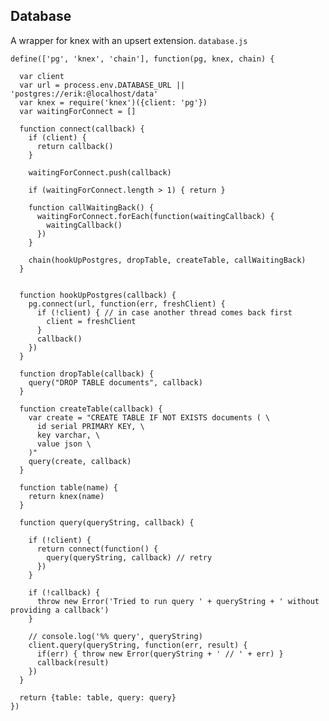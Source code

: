 Database
--------

A wrapper for knex with an upsert extension. `database.js`

    define(['pg', 'knex', 'chain'], function(pg, knex, chain) {

      var client
      var url = process.env.DATABASE_URL || 'postgres://erik:@localhost/data'
      var knex = require('knex')({client: 'pg'})
      var waitingForConnect = []

      function connect(callback) {
        if (client) {
          return callback() 
        }

        waitingForConnect.push(callback)

        if (waitingForConnect.length > 1) { return }

        function callWaitingBack() {
          waitingForConnect.forEach(function(waitingCallback) { 
            waitingCallback() 
          })
        }

        chain(hookUpPostgres, dropTable, createTable, callWaitingBack)
      }


      function hookUpPostgres(callback) {
        pg.connect(url, function(err, freshClient) {
          if (!client) { // in case another thread comes back first
            client = freshClient
          }
          callback()
        })
      }

      function dropTable(callback) {
        query("DROP TABLE documents", callback)
      }

      function createTable(callback) {
        var create = "CREATE TABLE IF NOT EXISTS documents ( \
          id serial PRIMARY KEY, \
          key varchar, \
          value json \
        )"
        query(create, callback)
      }

      function table(name) {
        return knex(name)
      }

      function query(queryString, callback) {

        if (!client) {
          return connect(function() {
            query(queryString, callback) // retry
          })
        }

        if (!callback) {
          throw new Error('Tried to run query ' + queryString + ' without providing a callback')
        }

        // console.log('%% query', queryString)
        client.query(queryString, function(err, result) {
          if(err) { throw new Error(queryString + ' // ' + err) }
          callback(result)
        })
      }

      return {table: table, query: query}
    })
